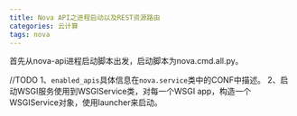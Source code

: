 ```yaml
---
title: Nova API之进程启动以及REST资源路由
categories: 云计算
tags: nova
---
```


首先从nova-api进程启动脚本出发，启动脚本为nova.cmd.all.py。


//TODO
1、`enabled_apis`具体信息在`nova.service`类中的CONF中描述。
2、启动WSGI服务使用到WSGIService类，对每一个WSGI app，构造一个WSGIService对象，使用launcher来启动。
